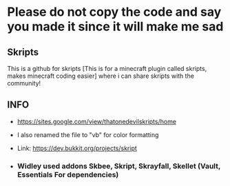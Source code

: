 # Please do not copy the code and say you made it since it will make me sad

## Skripts
This is a github for skripts [This is for a minecraft plugin called skripts, makes minecraft coding easier] where i can share skripts with the community!

## INFO
- https://sites.google.com/view/thatonedevilskripts/home

- I also renamed the file to "vb" for color formatting

- Link: https://dev.bukkit.org/projects/skript

- ### Widley used addons Skbee, Skript, Skrayfall, Skellet (Vault, Essentials For dependencies)
